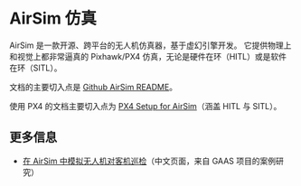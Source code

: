 # AirSim 仿真

AirSim 是一款开源、跨平台的无人机仿真器，基于虚幻引擎开发。 它提供物理上和视觉上都非常逼真的 Pixhawk/PX4 仿真，无论是硬件在环（HITL）或是软件在环（SITL）。

文档的主要切入点是 [Github AirSim README](https://github.com/Microsoft/AirSim/blob/master/README.md)。

使用 PX4 的文档主要切入点为 [PX4 Setup for AirSim](https://github.com/Microsoft/AirSim/blob/master/docs/px4_setup.md)（涵盖 HITL 与 SITL）。

## 更多信息

* [在 AirSim 中模拟无人机对客机巡检](https://gaas.gitbook.io/guide/case-study/zai-airsim-zhong-mo-ni-wu-ren-ji-dui-ke-ji-xun-jian)（中文页面，来自 GAAS 项目的案例研究）
